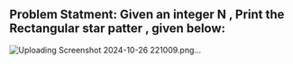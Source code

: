 ## Problem Statment: Given an integer N , Print the Rectangular star patter , given below:


![Uploading Screenshot 2024-10-26 221009.png…]()
